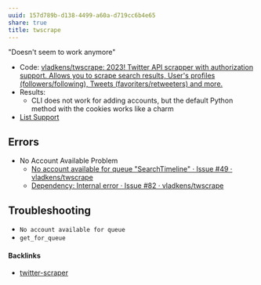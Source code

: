 ```yaml
---
uuid: 157d789b-d138-4499-a60a-d719cc6b4e65
share: true
title: twscrape
---
```

"Doesn't seem to work anymore"


* Code: [vladkens/twscrape: 2023! Twitter API scrapper with authorization support. Allows you to scrape search results, User's profiles (followers/following), Tweets (favoriters/retweeters) and more.](https://github.com/vladkens/twscrape)
* Results:
	* CLI does not work for adding accounts, but the default Python method with the cookies works like a charm
* [List Support](https://github.com/vladkens/twscrape/issues/20#issuecomment-1623444408)


## Errors

* No Account Available Problem 
	* [No account available for queue "SearchTimeline" · Issue #49 · vladkens/twscrape](https://github.com/vladkens/twscrape/issues/49)
	* [Dependency: Internal error · Issue #82 · vladkens/twscrape](https://github.com/vladkens/twscrape/issues/82)

## Troubleshooting


* `No account available for queue`
* `get_for_queue`

#### Backlinks

* [twitter-scraper](/eba2dd18-4cda-4260-bdde-c4b14038af1c)